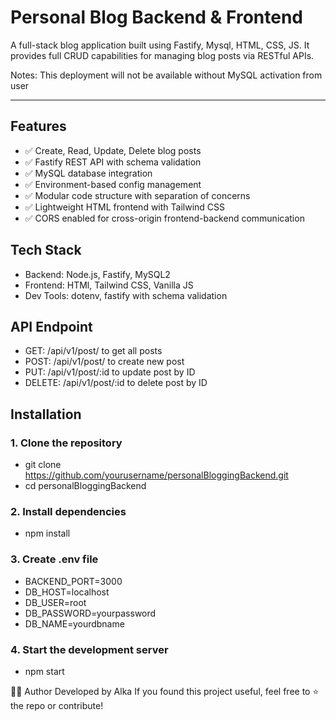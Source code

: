 # Personal Blog Backend & Frontend

A full-stack blog application built using Fastify, Mysql, HTML, CSS, JS. It provides full CRUD capabilities for managing blog posts via RESTful APIs.

Notes: This deployment will not be available without MySQL activation from user

---

## Features

- ✅ Create, Read, Update, Delete blog posts
- ✅ Fastify REST API with schema validation
- ✅ MySQL database integration
- ✅ Environment-based config management
- ✅ Modular code structure with separation of concerns
- ✅ Lightweight HTML frontend with Tailwind CSS
- ✅ CORS enabled for cross-origin frontend-backend communication

## Tech Stack

- Backend: Node.js, Fastify, MySQL2
- Frontend: HTMl, Tailwind CSS, Vanilla JS
- Dev Tools: dotenv, fastify with schema validation

## API Endpoint

- GET: /api/v1/post/ to get all posts
- POST: /api/v1/post/ to create new post
- PUT: /api/v1/post/:id to update post by ID
- DELETE: /api/v1/post/:id to delete post by ID

## Installation

### 1. Clone the repository
- git clone https://github.com/yourusername/personalBloggingBackend.git
- cd personalBloggingBackend

### 2. Install dependencies
- npm install

### 3. Create .env file
- BACKEND_PORT=3000
- DB_HOST=localhost
- DB_USER=root
- DB_PASSWORD=yourpassword
- DB_NAME=yourdbname

### 4. Start the development server
- npm start


👨‍💻 Author
Developed by Alka
If you found this project useful, feel free to ⭐ the repo or contribute!

